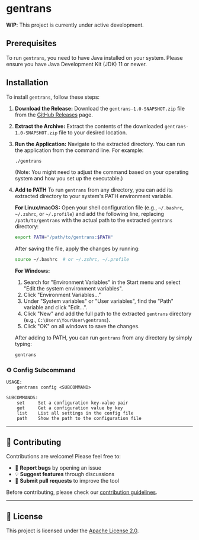 # gentrans

**WIP**: This project is currently under active development.

## Prerequisites

To run `gentrans`, you need to have Java installed on your system. Please ensure you have Java Development Kit (JDK) 11
or newer.

## Installation

To install `gentrans`, follow these steps:

1. **Download the Release:**
   Download the `gentrans-1.0-SNAPSHOT.zip` file from
   the [GitHub Releases](https://github.com/hiroaki404/gentrans/releases) page.

2. **Extract the Archive:**
   Extract the contents of the downloaded `gentrans-1.0-SNAPSHOT.zip` file to your desired location.

3. **Run the Application:**
   Navigate to the extracted directory. You can run the application from the command line.
   For example:
   ```bash
   ./gentrans
   ```
   (Note: You might need to adjust the command based on your operating system and how you set up the executable.)

4. **Add to PATH**
   To run `gentrans` from any directory, you can add its extracted directory to your system's PATH environment variable.

   **For Linux/macOS:**
   Open your shell configuration file (e.g., `~/.bashrc`, `~/.zshrc`, or `~/.profile`) and add the following line,
   replacing `/path/to/gentrans` with the actual path to the extracted `gentrans` directory:
   ```bash
   export PATH="/path/to/gentrans:$PATH"
   ```
   After saving the file, apply the changes by running:
   ```bash
   source ~/.bashrc  # or ~/.zshrc, ~/.profile
   ```

   **For Windows:**
    1. Search for "Environment Variables" in the Start menu and select "Edit the system environment variables".
    2. Click "Environment Variables..."
    3. Under "System variables" or "User variables", find the "Path" variable and click "Edit...".
    4. Click "New" and add the full path to the extracted `gentrans` directory (e.g., `C:\Users\YourUser\gentrans`).
    5. Click "OK" on all windows to save the changes.

   After adding to PATH, you can run `gentrans` from any directory by simply typing:
   ```bash
   gentrans
   ```

### ⚙️ Config Subcommand

```
USAGE:
    gentrans config <SUBCOMMAND>

SUBCOMMANDS:
    set     Set a configuration key-value pair
    get     Get a configuration value by key
    list    List all settings in the config file
    path    Show the path to the configuration file
```

---

## 🤝 Contributing

Contributions are welcome! Please feel free to:

- 🐛 **Report bugs** by opening an issue
- 💡 **Suggest features** through discussions
- 🔧 **Submit pull requests** to improve the tool

Before contributing, please check our [contribution guidelines](CONTRIBUTING.md).

---

## 📄 License

This project is licensed under the [Apache License 2.0](LICENSE).
